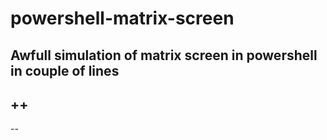 # powershell-matrix-screen
Awfull simulation of matrix screen in powershell in couple of lines
--
++
--
--
